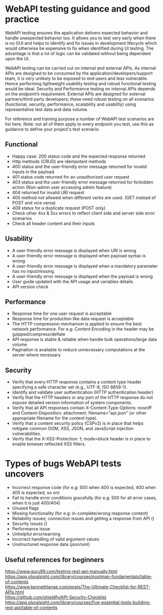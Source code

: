 # WebAPI testing guidance and good practice 

WebAPI testing ensures the application delivers expected behavior and handle unexpected behavior too. It allows you to test very early when there is no GUI and helps to identify and fix issues in development lifecycle which would otherwise be expensive to fix when identified during UI testing. The advantage is that a lot of logic can be validated without being dependent upon the UI.

WebAPI testing can be carried out on internal and external APIs. As internal APIs are designed to be consumed by the application/developers/support team, it is very unlikely to be exposed to end users and less vulnerable. Hence performing lightweight usability testing and robust functional testing would be ideal. Security and Performance testing on internal APIs depends on the endpoint’s requirement. External APIs are designed for external partners/third party developers; these need robust testing on all scenarios (functional, security, performance, scalability and usability) using representative test data and data volume. 

For reference and training purpose a number of WebAPI test scenarios are list here. Note: not all of them apply to every endpoint you test, use this as guidance to define your project's test scenario.  

## Functional
- Happy case: 200 status code and the expected response returned
- Http methods (CRUD) are idempotent methods
- 400 status and the user-friendly error message returned for invalid inputs in the payload.
- 401 status code returned for an unauthorized user request
- 403 status and the user-friendly error message returned for forbidden action (Non-admin user accessing admin feature)
- 404 returned for invalid URI request
- 405 method not allowed when different verbs are used. (GET instead of POST and vice versa)
- 409 status for a duplicate request (POST only)
- Check other 4xx & 5xx errors to reflect client side and server side error scenarios
- Check all header content and their inputs

## Usability
- A user-friendly error message is displayed when URI is wrong
- A user-friendly error message is displayed when payload syntax is wrong
- A user-friendly error message is displayed when a mandatory parameter has no input/missing.
- A user-friendly error message is displayed when the payload is wrong
- User guide updated with the API usage and variables details.
- API version check

## Performance
- Response time for one user request is acceptable
- Response time for production like data request is acceptable
- The HTTP compression mechanism is applied to ensure the best network performance. For e.g: Content Encoding in the header may be gzipped/compress/deflate
- API response is stable & reliable when handle bulk operations/large data volume
- Pagination is available to reduce unnecessary computations at the server where necessary

## Security
- Verify that every HTTP response contains a content type header specifying a safe character set (e.g., UTF-8, ISO 8859-1).
- Identify and validate user authentication (HTTP authentication header)
- Verify that the HTTP headers or any part of the HTTP response do not expose detailed version information of system components.
- Verify that all API responses contain X-Content-Type-Options: nosniff and Content-Disposition: attachment; filename="api.json" (or other appropriate filename for the content type).
- Verify that a content security policy (CSPv2) is in place that helps mitigate common DOM, XSS, JSON, and JavaScript injection vulnerabilities.
- Verify that the X-XSS-Protection: 1; mode=block header is in place to enable browser reflected XSS filters.

# Types of bugs WebAPI tests uncovers
- Incorrect response code (for e.g: 500 when 400 is expected, 400 when 405 is expected, so on)
- Fail to handle error conditions gracefully (for e.g: 500 for all error cases, when it is just 400/404)
- Unused flags
- Missing functionality (for e.g: in-complete/wrong response content)
- Reliability issues; connection issues and getting a response from API ()
- Security issues ()
- Performance issue
- Unhelpful error/warning
- Incorrect handling of valid argument values
- Unstructured response data (json/xml)

## Useful references for beginners 

https://www.guru99.com/testing-rest-api-manually.html  
https://app.pluralsight.com/library/courses/postman-fundamentals/table-of-contents  
https://www.kennethlange.com/posts/The-Ultimate-Checklist-for-REST-APIs.html  
https://github.com/shieldfy/API-Security-Checklist  
https://app.pluralsight.com/library/courses/five-essential-tools-building-rest-api/table-of-contents
